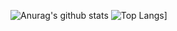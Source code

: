 

![Anurag's github stats](https://github-readme-stats.vercel.app/api?username=Ihta&theme=calm&show_icons=true)
![Top Langs](https://github-readme-stats.vercel.app/api/top-langs/?username=Ihta&layout=compact&hide=pascal&theme=calm)]
